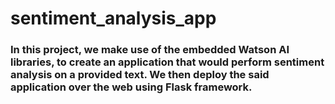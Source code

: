 # sentiment_analysis_app
### In this project, we make use of the embedded Watson AI libraries, to create an application that would perform sentiment analysis on a provided text. We then deploy the said application over the web using Flask framework.
